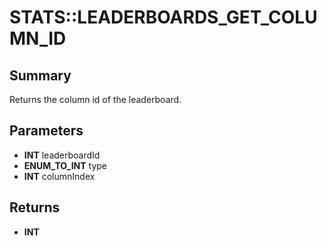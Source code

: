 # STATS::LEADERBOARDS_GET_COLUMN_ID

## Summary
Returns the column id of the leaderboard.

## Parameters
* **INT** leaderboardId
* **ENUM_TO_INT** type
* **INT** columnIndex

## Returns
* **INT**